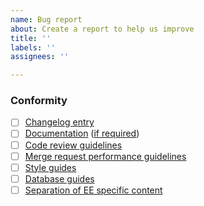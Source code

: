 ```yaml
---
name: Bug report
about: Create a report to help us improve
title: ''
labels: ''
assignees: ''

---
```


### Conformity
- [ ] [Changelog entry](https://docs.gitlab.com/ee/development/changelog.html) 
- [ ] [Documentation](https://docs.gitlab.com/ee/development/documentation/workflow.html) ([if required](https://docs.gitlab.com/ee/development/documentation/workflow.html#when-documentation-is-required))
- [ ] [Code review guidelines](https://docs.gitlab.com/ee/development/code_review.html)
- [ ] [Merge request performance guidelines](https://docs.gitlab.com/ee/development/merge_request_performance_guidelines.html)
- [ ] [Style guides](https://gitlab.com/gitlab-org/gitlab-ee/blob/master/doc/development/contributing/style_guides.md)
- [ ] [Database guides](https://docs.gitlab.com/ee/development/README.html#database-guides)
- [ ] [Separation of EE specific content](https://docs.gitlab.com/ee/development/ee_features.html#separation-of-ee-code)
